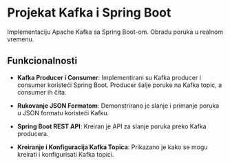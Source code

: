 # Projekat Kafka i Spring Boot

Implementaciju Apache Kafka sa Spring Boot-om. Obradu poruka u realnom vremenu.

## Funkcionalnosti

- **Kafka Producer i Consumer**: Implementirani su Kafka producer i consumer koristeći Spring Boot. Producer šalje poruke na Kafka topic, a consumer ih čita.
  
- **Rukovanje JSON Formatom**: Demonstrirano je slanje i primanje poruka u JSON formatu koristeći Kafku.

- **Spring Boot REST API**: Kreiran je API za slanje poruka preko Kafka producera.

- **Kreiranje i Konfiguracija Kafka Topica**: Prikazano je kako se mogu kreirati i konfigurisati Kafka topici.
